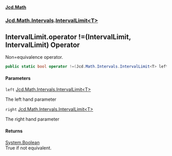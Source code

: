 #### [Jcd.Math](index.md 'index')
### [Jcd.Math.Intervals](Jcd.Math.Intervals.md 'Jcd.Math.Intervals').[IntervalLimit&lt;T&gt;](Jcd.Math.Intervals.IntervalLimit_T_.md 'Jcd.Math.Intervals.IntervalLimit<T>')

## IntervalLimit<T>.operator !=(IntervalLimit<T>, IntervalLimit<T>) Operator

Non=equivalence operator.

```csharp
public static bool operator !=(Jcd.Math.Intervals.IntervalLimit<T> left, Jcd.Math.Intervals.IntervalLimit<T> right);
```
#### Parameters

<a name='Jcd.Math.Intervals.IntervalLimit_T_.op_Inequality(Jcd.Math.Intervals.IntervalLimit_T_,Jcd.Math.Intervals.IntervalLimit_T_).left'></a>

`left` [Jcd.Math.Intervals.IntervalLimit&lt;](Jcd.Math.Intervals.IntervalLimit_T_.md 'Jcd.Math.Intervals.IntervalLimit<T>')[T](Jcd.Math.Intervals.IntervalLimit_T_.md#Jcd.Math.Intervals.IntervalLimit_T_.T 'Jcd.Math.Intervals.IntervalLimit<T>.T')[&gt;](Jcd.Math.Intervals.IntervalLimit_T_.md 'Jcd.Math.Intervals.IntervalLimit<T>')

The left hand parameter

<a name='Jcd.Math.Intervals.IntervalLimit_T_.op_Inequality(Jcd.Math.Intervals.IntervalLimit_T_,Jcd.Math.Intervals.IntervalLimit_T_).right'></a>

`right` [Jcd.Math.Intervals.IntervalLimit&lt;](Jcd.Math.Intervals.IntervalLimit_T_.md 'Jcd.Math.Intervals.IntervalLimit<T>')[T](Jcd.Math.Intervals.IntervalLimit_T_.md#Jcd.Math.Intervals.IntervalLimit_T_.T 'Jcd.Math.Intervals.IntervalLimit<T>.T')[&gt;](Jcd.Math.Intervals.IntervalLimit_T_.md 'Jcd.Math.Intervals.IntervalLimit<T>')

The right hand parameter

#### Returns
[System.Boolean](https://docs.microsoft.com/en-us/dotnet/api/System.Boolean 'System.Boolean')  
True if not equivalent.